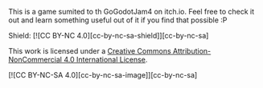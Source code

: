 This is a game sumited to th GoGodotJam4 on itch.io. Feel free to check it out and learn something useful out of it if you find that possible :P

Shield: [![CC BY-NC 4.0][cc-by-nc-sa-shield]][cc-by-nc-sa]

This work is licensed under a
[Creative Commons Attribution-NonCommercial 4.0 International License][cc-by-nc].

[![CC BY-NC-SA 4.0][cc-by-nc-sa-image]][cc-by-nc-sa]

[cc-by-nc]: http://creativecommons.org/licenses/by-nc/4.0/
[cc-by-nc-image]: https://licensebuttons.net/l/by-nc/4.0/88x31.png
[cc-by-nc-shield]: https://img.shields.io/badge/License-CC%20BY--NC%204.0-lightgrey.svg
